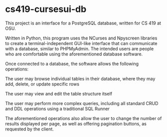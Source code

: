# cs419-cursesui-db 
This project is an interface for a PostgreSQL database, written for CS 419 at OSU.

Written in Python, this program uses the NCurses and Npyscreen libraries to create a terminal-independent GUI-like interface that can communicate with a database, similar to PHPMyAdmin. The intended users are people who are comfortable using the aforementioned database software. 

Once connected to a database, the software allows the following operations:

The user may browse individual tables in their database, where they may add, delete, or update specific rows

The user may view and edit the table structure itself

The user may perform more complex queries, including all standard CRUD and DDL operations using a traditional SQL Runner

The aforementioned operations also allow the user to change the number of results displayed per page, as well as offering pagination buttons, as requested by the client.

